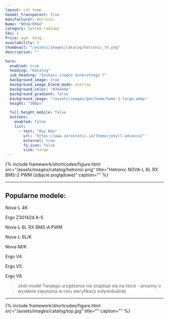 ```yaml
---
layout: cat_temp
header_transparent: true
manufacturer: Hetronic
Name: "NOVA/ERGO"
category: System radiowy
Sku: 1
Price: wym. diag.
availability: 1
thumbnail: "/assets/images/catalog/hetronic_th.png"
description: ""

hero:
  enabled: true
  heading: "Katalog"
  sub_heading: "Szukasz czegoś konkretnego ?"
  background_image: true
  background_image_blend_mode: overlay
  background_color: "#38444e"
  background_gradient: false
  background_image: "/assets/images/gen/home/home-1-large.webp"
  height: "300px"

  full_height_mobile: false
  buttons:
    enabled: false
    list:
      - text: "Buy Now"
        url: "https://www.zerostatic.io/theme/jekyll-advance/"
        external: true
        fa_icon: false
        size: large
---
```

{% include framework/shortcodes/figure.html src="/assets/images/catalog/hetronic.png" title="Hetronic NOVA-L 6L RX BMS-2 PWM (zdjęcie poglądowe)" caption="" %}



---

Popularne modele:
---

Nova-L 4K

Ergo Z301424.A-S

Nova-L 6L RX BMS-A PWM

Nova-L 6L/K

Nova-M/K

Ergo V4

Ergo V5

Ergo V8


>Jeśli model Twojego urządzenia nie znajduje się na liście - prosimy o wysłanie zapytania w celu weryfikacji indywidualnej

---
{% include framework/shortcodes/figure.html src="/assets/images/catalog/top.jpg" title="" caption="" %}


